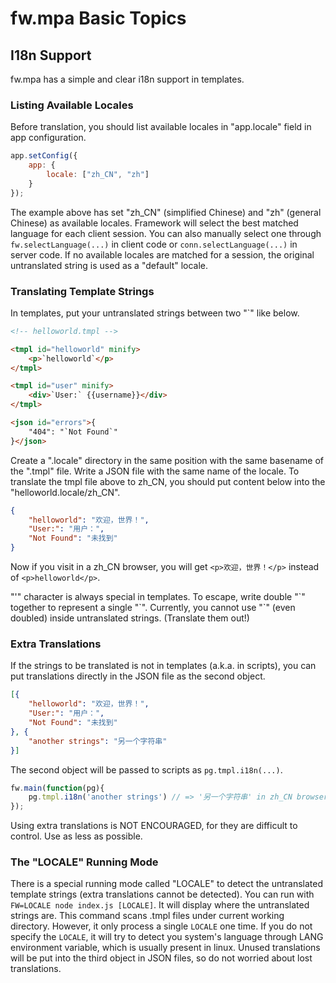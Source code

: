 # fw.mpa Basic Topics #

## I18n Support ##

fw.mpa has a simple and clear i18n support in templates.

### Listing Available Locales ###

Before translation, you should list available locales in "app.locale" field in app configuration.

```js
app.setConfig({
	app: {
		locale: ["zh_CN", "zh"]
	}
});
```

The example above has set "zh_CN" (simplified Chinese) and "zh" (general Chinese) as available locales.
Framework will select the best matched language for each client session.
You can also manually select one through `fw.selectLanguage(...)` in client code or `conn.selectLanguage(...)` in server code.
If no available locales are matched for a session, the original untranslated string is used as a "default" locale.

### Translating Template Strings ###

In templates, put your untranslated strings between two "\`" like below.

```html
<!-- helloworld.tmpl -->

<tmpl id="helloworld" minify>
	<p>`helloworld`</p>
</tmpl>

<tmpl id="user" minify>
	<div>`User:` {{username}}</div>
</tmpl>

<json id="errors">{
	"404": "`Not Found`"
}</json>
```

Create a ".locale" directory in the same position with the same basename of the ".tmpl" file.
Write a JSON file with the same name of the locale.
To translate the tmpl file above to zh_CN, you should put content below into the "helloworld.locale/zh_CN".

```json
{
	"helloworld": "欢迎，世界！",
	"User:": "用户：",
	"Not Found": "未找到"
}
```

Now if you visit in a zh_CN browser, you will get `<p>欢迎，世界！</p>` instead of `<p>helloworld</p>`.

"\'" character is always special in templates. To escape, write double "\`" together to represent a single "\`".
Currently, you cannot use "\`" (even doubled) inside untranslated strings. (Translate them out!)

### Extra Translations ###

If the strings to be translated is not in templates (a.k.a. in scripts), you can put translations directly in the JSON file as the second object.

```json
[{
	"helloworld": "欢迎，世界！",
	"User:": "用户：",
	"Not Found": "未找到"
}, {
	"another strings": "另一个字符串"
}]
```

The second object will be passed to scripts as `pg.tmpl.i18n(...)`.

```js
fw.main(function(pg){
	pg.tmpl.i18n('another strings') // => '另一个字符串' in zh_CN browsers, 'another strings' in other browsers
});
```

Using extra translations is NOT ENCOURAGED, for they are difficult to control. Use as less as possible.

### The "LOCALE" Running Mode ###

There is a special running mode called "LOCALE" to detect the untranslated template strings (extra translations cannot be detected).
You can run with `FW=LOCALE node index.js [LOCALE]`.
It will display where the untranslated strings are.
This command scans .tmpl files under current working directory.
However, it only process a single `LOCALE` one time.
If you do not specify the `LOCALE`, it will try to detect you system's language through LANG environment variable, which is usually present in linux.
Unused translations will be put into the third object in JSON files, so do not worried about lost translations.
